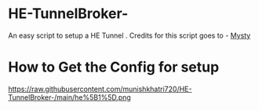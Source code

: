 # HE-TunnelBroker-
An easy script to setup a HE Tunnel .
Credits for this script goes to - [Mysty](https://github.com/EvieePy)

# How to Get the Config for setup
https://raw.githubusercontent.com/munishkhatri720/HE-TunnelBroker-/main/he%5B1%5D.png
